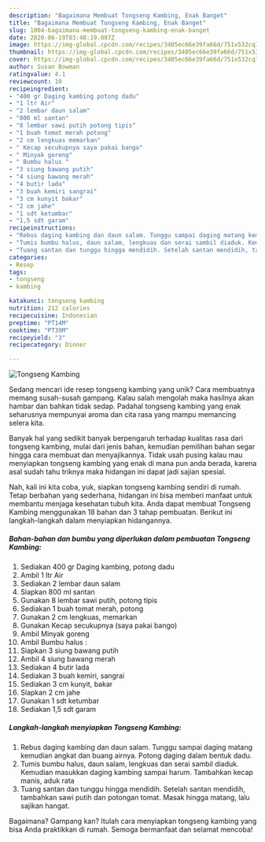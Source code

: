 ```yaml
---
description: "Bagaimana Membuat Tongseng Kambing, Enak Banget"
title: "Bagaimana Membuat Tongseng Kambing, Enak Banget"
slug: 1004-bagaimana-membuat-tongseng-kambing-enak-banget
date: 2020-06-19T03:48:19.097Z
image: https://img-global.cpcdn.com/recipes/3405ec66e39fa66d/751x532cq70/tongseng-kambing-foto-resep-utama.jpg
thumbnail: https://img-global.cpcdn.com/recipes/3405ec66e39fa66d/751x532cq70/tongseng-kambing-foto-resep-utama.jpg
cover: https://img-global.cpcdn.com/recipes/3405ec66e39fa66d/751x532cq70/tongseng-kambing-foto-resep-utama.jpg
author: Susan Bowman
ratingvalue: 4.1
reviewcount: 10
recipeingredient:
- "400 gr Daging kambing potong dadu"
- "1 ltr Air"
- "2 lembar daun salam"
- "800 ml santan"
- "8 lembar sawi putih potong tipis"
- "1 buah tomat merah potong"
- "2 cm lengkuas memarkan"
- " Kecap secukupnya saya pakai bango"
- " Minyak goreng"
- " Bumbu halus "
- "3 siung bawang putih"
- "4 siung bawang merah"
- "4 butir lada"
- "3 buah kemiri sangrai"
- "3 cm kunyit bakar"
- "2 cm jahe"
- "1 sdt ketumbar"
- "1,5 sdt garam"
recipeinstructions:
- "Rebus daging kambing dan daun salam. Tunggu sampai daging matang kemudian angkat dan buang airnya. Potong daging dalam bentuk dadu."
- "Tumis bumbu halus, daun salam, lengkuas dan serai sambil diaduk. Kemudian masukkan daging kambing sampai harum. Tambahkan kecap manis, aduk rata"
- "Tuang santan dan tunggu hingga mendidih. Setelah santan mendidih, tambahkan sawi putih dan potongan tomat. Masak hingga matang, lalu sajikan hangat."
categories:
- Resep
tags:
- tongseng
- kambing

katakunci: tongseng kambing 
nutrition: 212 calories
recipecuisine: Indonesian
preptime: "PT14M"
cooktime: "PT39M"
recipeyield: "3"
recipecategory: Dinner

---
```



![Tongseng Kambing](https://img-global.cpcdn.com/recipes/3405ec66e39fa66d/751x532cq70/tongseng-kambing-foto-resep-utama.jpg)

Sedang mencari ide resep tongseng kambing yang unik? Cara membuatnya memang susah-susah gampang. Kalau salah mengolah maka hasilnya akan hambar dan bahkan tidak sedap. Padahal tongseng kambing yang enak seharusnya mempunyai aroma dan cita rasa yang mampu memancing selera kita.



Banyak hal yang sedikit banyak berpengaruh terhadap kualitas rasa dari tongseng kambing, mulai dari jenis bahan, kemudian pemilihan bahan segar hingga cara membuat dan menyajikannya. Tidak usah pusing kalau mau menyiapkan tongseng kambing yang enak di mana pun anda berada, karena asal sudah tahu triknya maka hidangan ini dapat jadi sajian spesial.


Nah, kali ini kita coba, yuk, siapkan tongseng kambing sendiri di rumah. Tetap berbahan yang sederhana, hidangan ini bisa memberi manfaat untuk membantu menjaga kesehatan tubuh kita. Anda dapat membuat Tongseng Kambing menggunakan 18 bahan dan 3 tahap pembuatan. Berikut ini langkah-langkah dalam menyiapkan hidangannya.

<!--inarticleads1-->

##### Bahan-bahan dan bumbu yang diperlukan dalam pembuatan Tongseng Kambing:

1. Sediakan 400 gr Daging kambing, potong dadu
1. Ambil 1 ltr Air
1. Sediakan 2 lembar daun salam
1. Siapkan 800 ml santan
1. Gunakan 8 lembar sawi putih, potong tipis
1. Sediakan 1 buah tomat merah, potong
1. Gunakan 2 cm lengkuas, memarkan
1. Gunakan  Kecap secukupnya (saya pakai bango)
1. Ambil  Minyak goreng
1. Ambil  Bumbu halus :
1. Siapkan 3 siung bawang putih
1. Ambil 4 siung bawang merah
1. Sediakan 4 butir lada
1. Sediakan 3 buah kemiri, sangrai
1. Sediakan 3 cm kunyit, bakar
1. Siapkan 2 cm jahe
1. Gunakan 1 sdt ketumbar
1. Sediakan 1,5 sdt garam




<!--inarticleads2-->

##### Langkah-langkah menyiapkan Tongseng Kambing:

1. Rebus daging kambing dan daun salam. Tunggu sampai daging matang kemudian angkat dan buang airnya. Potong daging dalam bentuk dadu.
1. Tumis bumbu halus, daun salam, lengkuas dan serai sambil diaduk. Kemudian masukkan daging kambing sampai harum. Tambahkan kecap manis, aduk rata
1. Tuang santan dan tunggu hingga mendidih. Setelah santan mendidih, tambahkan sawi putih dan potongan tomat. Masak hingga matang, lalu sajikan hangat.




Bagaimana? Gampang kan? Itulah cara menyiapkan tongseng kambing yang bisa Anda praktikkan di rumah. Semoga bermanfaat dan selamat mencoba!
